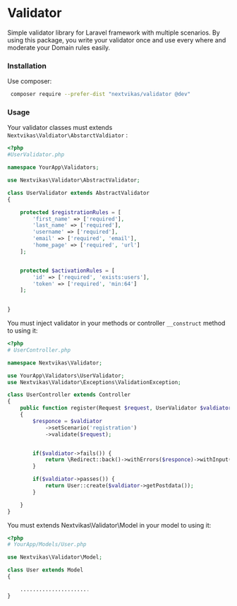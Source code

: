 # Validator
Simple validator library for Laravel framework with multiple scenarios. By using this package, you write your validator once
and use every where and moderate your Domain rules easily.

### Installation
Use composer:
```bash
 composer require --prefer-dist "nextvikas/validator @dev"
```

### Usage
Your validator classes must extends `Nextvikas\Valdiator\AbstarctValdiator` :
```php
<?php
#UserValidator.php

namespace YourApp\Validators;

use Nextvikas\Validator\AbstractValidator;

class UserValidator extends AbstractValidator
{

    protected $registrationRules = [
        'first_name' => ['required'],
        'last_name' => ['required'],
        'username' => ['required'],
        'email' => ['required', 'email'],
        'home_page' => ['required', 'url']
    ];


    protected $activationRules = [
        'id' => ['required', 'exists:users'],
        'token' => ['required', 'min:64']
    ];

    
}
```

You must inject validator in your methods or controller `__construct` method to using it:

```php
<?php
# UserController.php

namespace Nextvikas\Validator;

use YourApp\Validators\UserValidator;
use Nextvikas\Validator\Exceptions\ValidationException;

class UserController extends Controller
{
    public function register(Request $request, UserValidator $valdiator)
    {
        $responce = $valdiator
            ->setScenario('registration')
            ->validate($request);


        if($valdiator->fails()) {
            return \Redirect::back()->withErrors($responce)->withInput();
        }

        if($valdiator->passes()) {
            return User::create($valdiator->getPostdata());
        }

    }
}
```

You must extends Nextvikas\Validator\Model in your model to using it:

```php
<?php
# YourApp/Models/User.php

use Nextvikas\Validator\Model;

class User extends Model
{

	......................
}
```
